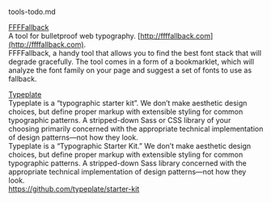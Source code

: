 tools-todo.md

[FFFFallback](https://github.com/jbrewer/ffffallback)  
A tool for bulletproof web typography. [http://ffffallback.com](http://ffffallback.com).  
FFFFallback, a handy tool that allows you to find the best font stack that will degrade gracefully. The tool comes in a form of a bookmarklet, which will analyze the font family on your page and suggest a set of fonts to use as fallback.  

[Typeplate](http://typeplate.com/)  
Typeplate is a “typographic starter kit”. We don’t make aesthetic design choices, but define proper markup with extensible styling for common typographic patterns. A stripped-down Sass or CSS library of your choosing primarily concerned with the appropriate technical implementation of design patterns—not how they look.  
Typeplate is a “Typographic Starter Kit.” We don’t make aesthetic design choices, but define proper markup with extensible styling for common typographic patterns. A stripped-down Sass library concerned with the appropriate technical implementation of design patterns—not how they look.  
https://github.com/typeplate/starter-kit